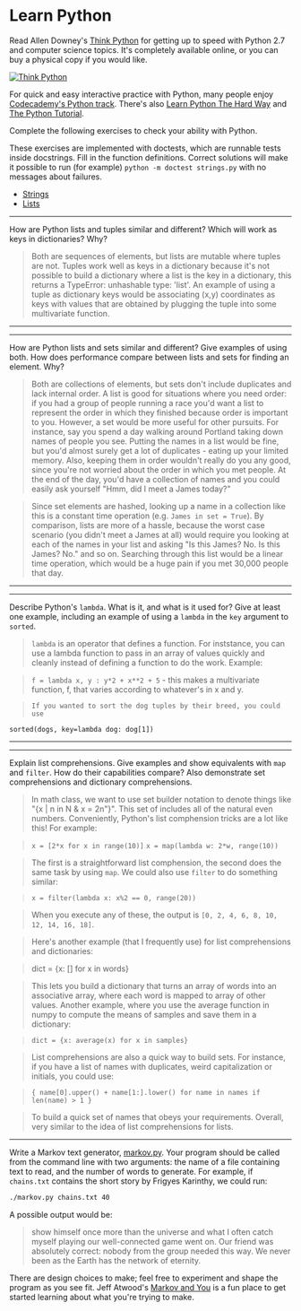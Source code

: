 # Learn Python

Read Allen Downey's [Think Python](http://www.greenteapress.com/thinkpython/) for getting up to speed with Python 2.7 and computer science topics. It's completely available online, or you can buy a physical copy if you would like.

[![Think Python](img/think_python.png)](http://www.greenteapress.com/thinkpython/)

For quick and easy interactive practice with Python, many people enjoy [Codecademy's Python track](http://www.codecademy.com/en/tracks/python). There's also [Learn Python The Hard Way](http://learnpythonthehardway.org/book/) and [The Python Tutorial](https://docs.python.org/2/tutorial/).

Complete the following exercises to check your ability with Python.

These exercises are implemented with doctests, which are runnable tests inside docstrings. Fill in the function definitions. Correct solutions will make it possible to run (for example) `python -m doctest strings.py` with no messages about failures.

 * [Strings](python/strings.py)
 * [Lists](python/lists.py)


---

How are Python lists and tuples similar and different? Which will work as keys in dictionaries? Why?

>Both are sequences of elements, but lists are mutable where tuples are not. Tuples work well as keys in a dictionary because it's not possible to build a dictionary where a list is the key in a dictionary, this returns a TypeError: unhashable type: 'list'. An example of using a tuple as dictionary keys would be associating (x,y) coordinates as keys with values that are obtained by plugging the tuple into some multivariate function.

---


---

How are Python lists and sets similar and different? Give examples of using both. How does performance compare between lists and sets for finding an element. Why?

>Both are collections of elements, but sets don't include duplicates and lack internal order. A list is good for situations where you need order: if you had a group of people running a race you'd want a list to represent the order in which they finished because order is important to you. However, a set would be more useful for other pursuits. For instance, say you spend a day walking around Portland taking down names of people you see. Putting the names in a list would be fine, but you'd almost surely get a lot of duplicates - eating up your limited memory. Also, keeping them in order wouldn't really do you any good, since you're not worried about the order in which you met people. At the end of the day, you'd have a collection of names and you could easily ask yourself "Hmm, did I meet a James today?"  

>Since set elements are hashed, looking up a name in a collection like this is a constant time operation (e.g. ```James in set = True```). By comparison, lists are more of a hassle, because the worst case scenario (you didn't meet a James at all) would require you looking at each of the names in your list and asking "Is this James? No. Is this James? No." and so on. Searching through this list would be a linear time operation, which would be a huge pain if you met 30,000 people that day.

---


---

Describe Python's `lambda`. What is it, and what is it used for? Give at least one example, including an example of using a `lambda` in the `key` argument to `sorted`.

>`lambda` is an operator that defines a function. For inststance, you can use a lambda function to pass in an array of values quickly and cleanly instead of defining a function to do the work. Example:

>```f = lambda x, y : y*2 + x**2 + 5``` - this makes a multivariate function, f, that varies according to whatever's in x and y.

>```dogs = [('sparky', 'black lab', 2), ('beelzebub', 'corgie', 5), ('bracelet', 'german shepard', 6)]
> If you wanted to sort the dog tuples by their breed, you could use
`sorted(dogs, key=lambda dog: dog[1])`

---


---

Explain list comprehensions. Give examples and show equivalents with `map` and `filter`. How do their capabilities compare? Also demonstrate set comprehensions and dictionary comprehensions.

>In math class, we want to use set builder notation to denote things like "{x | n in N & x = 2n"}". This set of includes all of the natural even numbers. Conveniently, Python's list comphension tricks are a lot like this! For example:

>`x = [2*x for x in range(10)]`
>`x = map(lambda w: 2*w, range(10))`

>The first is a straightforward list comphension, the second does the same task by using `map`. We could also use `filter` to do something similar:

>`x = filter(lambda x: x%2 == 0, range(20))`

>When you execute any of these, the output is `[0, 2, 4, 6, 8, 10, 12, 14, 16, 18]`.

>Here's another example (that I frequently use) for list comprehensions and dictionaries: 

>dict = {x: [] for x in words}

>This lets you build a dictionary that turns an array of words into an associative array, where each word is mapped to array of other values. Another example, where you use the average function in numpy to compute the means of samples and save them in a dictionary:

>`dict = {x: average(x) for x in samples}`

>List comprehensions are also a quick way to build sets. For instance, if you have a list of names with duplicates, weird capitalization or initials, you could use:

>`{ name[0].upper() + name[1:].lower() for name in names if len(name) > 1 }`

>To build a quick set of names that obeys your requirements. Overall, very similar to the idea of list comprehensions for lists.

---


Write a Markov text generator, [markov.py](python/markov.py). Your program should be called from the command line with two arguments: the name of a file containing text to read, and the number of words to generate. For example, if `chains.txt` contains the short story by Frigyes Karinthy, we could run:

```bash
./markov.py chains.txt 40
```

A possible output would be:

> show himself once more than the universe and what I often catch myself playing our well-connected game went on. Our friend was absolutely correct: nobody from the group needed this way. We never been as the Earth has the network of eternity.

There are design choices to make; feel free to experiment and shape the program as you see fit. Jeff Atwood's [Markov and You](http://blog.codinghorror.com/markov-and-you/) is a fun place to get started learning about what you're trying to make.
